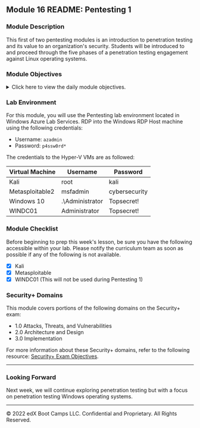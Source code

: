 

## Module 16 README: Pentesting 1

### Module Description

This first of two pentesting modules is an introduction to penetration testing and its value to an organization's security. Students will be introduced to and proceed through the five phases of a penetration testing engagement against Linux operating systems.


### Module Objectives 

<details>
    <summary>Click here to view the daily module objectives.</summary>

  <br>

- **Day 1:** Introduction to Pen Testing and OSINT
  - Understand the role of a pentester in assessing a business's security.
  - Collect domain information by using OSINT techniques and tools like Google dorking, Shodan, and certificate transparency.
  - Use Shodan and Recon-ng to discover domain server information.

    
- **Day 2:** Initial Access and Internal Recon
  - Understand how initial access fits into the MITRE matrix.
  - Recognize phishing emails and understand why attackers so commonly use them in order to obtain initial access.
  - Perform advanced Nmap scans with NSE scripts.
  - Exploit a machine with a Python script.


- **Day 3:** Exploring Exploitation
  - Understand what command and control (C2) is and how it fits into a penetration tester's toolkit.
  - Use Metasploit to automate exploitation activities.
  - Explain what privilege escalation is and how it fits into the attack cycle.
  - Perform basic privilege escalation tasks.
    
    
- **Day 4:** Post-Exploitation and Reporting
  - Describe the common tasks that are included in privileged post exploitation.
  - Perform post-exploitation tasks, such as gathering password hashes.
  - Explain how password crackers work and perform password cracking.
  - Understand the importance of reporting and fill out a strong report.


</details>


### Lab Environment

For this module, you will use the Pentesting lab environment located in Windows Azure Lab Services. RDP into the Windows RDP Host machine using the following credentials:

  - Username: `azadmin`
  - Password: `p4ssw0rd*`

The credentials to the Hyper-V VMs are as followed:

| Virtual Machine | Username | Password |
|-----------------|----------|----------|
| Kali            |root|kali|
| Metasploitable2 |msfadmin|cybersecurity|
| Windows 10 |.\Administrator|Topsecret!|
| WINDC01 | Administrator|Topsecret!


### Module Checklist

Before beginning to prep this week's lesson, be sure you have the following accessible within your lab.  Please notify the curriculum team as soon as possible if any of the following is not available.

- [x] Kali
- [x] Metasploitable 
- [x] WINDC01 (This will not be used during Pentesting 1)

### Security+ Domains

This module covers portions of the following domains on the Security+ exam:

- 1.0 Attacks, Threats, and Vulnerabilities 
- 2.0 Architecture and Design 
- 3.0 Implementation

For more information about these Security+ domains, refer to the following resource: [Security+ Exam Objectives](https://comptiacdn.azureedge.net/webcontent/docs/default-source/exam-objectives/comptia-security-sy0-601-exam-objectives-(2-0).pdf?sfvrsn=8c5889ff_2).


---

### Looking Forward 

Next week, we will continue exploring penetration testing but with a focus on penetration testing Windows operating systems.



---


© 2022 edX Boot Camps LLC. Confidential and Proprietary. All Rights Reserved.    
